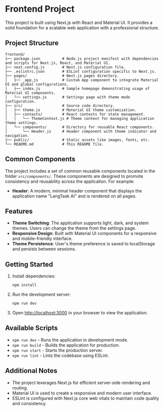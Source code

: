 # Frontend Project

This project is built using Next.js with React and Material UI. It provides a solid foundation for a scalable web application with a professional structure.

## Project Structure

```
frontend/
├── package.json          # Node.js project manifest with dependencies and scripts for Next.js, React, and Material UI.
├── next.config.js        # Next.js configuration file.
├── .eslintrc.json        # ESLint configuration specific to Next.js.
├── pages/                # Next.js pages directory.
│   ├── _app.js           # Custom App component to integrate Material UI and global configurations.
│   ├── index.js          # Sample homepage demonstrating usage of Material UI components.
│   └── settings.js       # Settings page with theme mode configuration.
├── src/                  # Source code directory.
│   ├── theme.js          # Material UI theme customization.
│   ├── contexts/         # React contexts for state management.
│   │   └── ThemeContext.js # Theme context for managing application theme settings.
│   └── components/       # Directory for reusable React components.
│       └── Header.js     # Header component with theme indicator and navigation.
├── public/               # Static assets like images, fonts, etc.
└── README.md             # This README file.
```

## Common Components

The project includes a set of common reusable components located in the folder `src/components/`. These components are designed to promote consistency and reusability across the application. For example:

- **Header**: A modern, minimal header component that displays the application name "LangTask AI" and is rendered on all pages.

## Features

- **Theme Switching**: The application supports light, dark, and system themes. Users can change the theme from the settings page.
- **Responsive Design**: Built with Material UI components for a responsive and mobile-friendly interface.
- **Theme Persistence**: User's theme preference is saved to localStorage and persists between sessions.

## Getting Started

1. Install dependencies:
   ```bash
   npm install
   ```
2. Run the development server:
   ```bash
   npm run dev
   ```
3. Open [http://localhost:3000](http://localhost:3000) in your browser to view the application.

## Available Scripts

- `npm run dev`   - Runs the application in development mode.
- `npm run build` - Builds the application for production.
- `npm run start` - Starts the production server.
- `npm run lint`  - Lints the codebase using ESLint.

## Additional Notes

- The project leverages Next.js for efficient server-side rendering and routing.
- Material UI is used to create a responsive and modern user interface.
- ESLint is configured with Next.js core web vitals to maintain code quality and consistency.